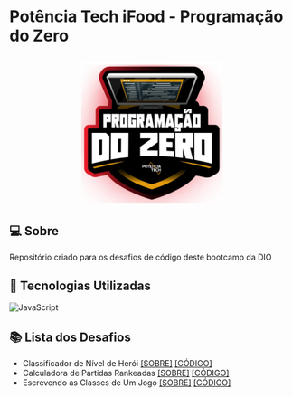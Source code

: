 # Potência Tech iFood - Programação do Zero

<h2 align="center">
  <img src="./utils/logo-bootcamp.webp" width="250px">
</h2>

## 💻 Sobre
Repositório criado para os desafios de código deste bootcamp da DIO

## 🚀 Tecnologias Utilizadas
![JavaScript](https://img.shields.io/badge/JavaScript-F7DF1E?style=for-the-badge&logo=javascript&logoColor=black)

## 📚 Lista dos Desafios
- Classificador de Nível de Herói [[SOBRE]](./ClassificadorNívelHerói/desafio.md)
[[CÓDIGO]](./ClassificadorNívelHerói/index.js)
- Calculadora de Partidas Rankeadas [[SOBRE]](./CalculadoraPartidasRankeadas/desafio.md)
[[CÓDIGO]](./CalculadoraPartidasRankeadas/index.js)
- Escrevendo as Classes de Um Jogo [[SOBRE]](./EscrevendoClassesJogo/desafio.md)
[[CÓDIGO]](./EscrevendoClassesJogo/index.js)
